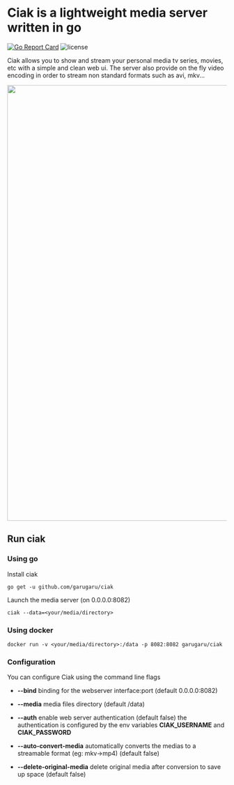 # Ciak is a lightweight media server written in go

[![Go Report Card](https://goreportcard.com/badge/github.com/GaruGaru/ciak)](https://goreportcard.com/report/github.com/GaruGaru/ciak)
![license](https://img.shields.io/github/license/GaruGaru/ciak.svg)

Ciak allows you to show and stream your personal media tv series, movies, etc with a simple and clean web ui.
The server also provide on the fly video encoding in order to stream non standard formats such as avi, mkv...

<img src="https://github.com/garugaru/ciak/raw/master/images/ciak-media-list.png" width="1000">


## Run ciak

### Using go

Install ciak


    go get -u github.com/garugaru/ciak


Launch the media server (on 0.0.0.0:8082)


    ciak --data=<your/media/directory>



### Using docker


    docker run -v <your/media/directory>:/data -p 8082:8082 garugaru/ciak



### Configuration

You can configure Ciak using the command line flags


* **--bind** binding for the webserver interface:port (default 0.0.0.0:8082)

* **--media** media files directory (default /data)

* **--auth** enable web server authentication (default false) the authentication is configured by the env variables **CIAK_USERNAME** and **CIAK_PASSWORD**

* **--auto-convert-media** automatically converts the medias to a streamable format (eg: mkv->mp4) (default false)

* **--delete-original-media** delete original media after conversion to save up space (default false)
